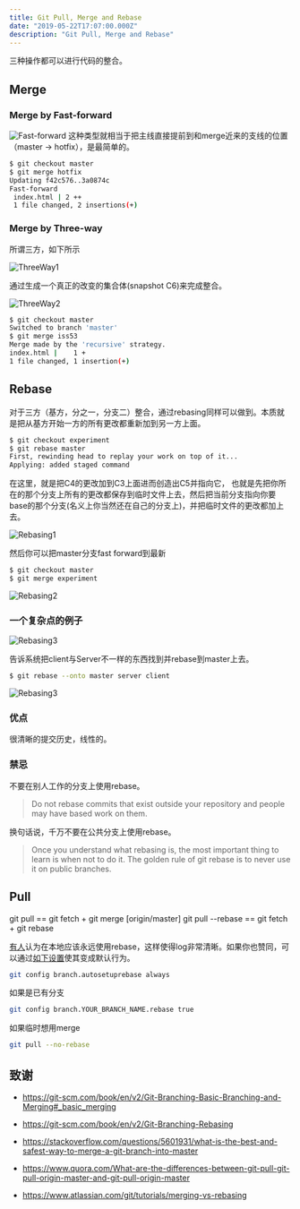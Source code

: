 ```yaml
---
title: Git Pull, Merge and Rebase
date: "2019-05-22T17:07:00.000Z"
description: "Git Pull, Merge and Rebase"
---
```


三种操作都可以进行代码的整合。

## Merge

### Merge by Fast-forward

![Fast-forward](https://git-scm.com/book/en/v2/images/basic-branching-4.png)
这种类型就相当于把主线直接提前到和merge近来的支线的位置（master -> hotfix），是最简单的。

```bash
$ git checkout master
$ git merge hotfix
Updating f42c576..3a0874c
Fast-forward
 index.html | 2 ++
 1 file changed, 2 insertions(+)
```

### Merge by Three-way

所谓三方，如下所示

![ThreeWay1](https://git-scm.com/book/en/v2/images/basic-merging-1.png)

通过生成一个真正的改变的集合体(snapshot C6)来完成整合。

![ThreeWay2](https://git-scm.com/book/en/v2/images/basic-merging-2.png)

```bash
$ git checkout master
Switched to branch 'master'
$ git merge iss53
Merge made by the 'recursive' strategy.
index.html |    1 +
1 file changed, 1 insertion(+)
```

## Rebase

对于三方（基方，分之一，分支二）整合，通过rebasing同样可以做到。本质就是把从基方开始一方的所有更改都重新加到另一方上面。

```bash
$ git checkout experiment
$ git rebase master
First, rewinding head to replay your work on top of it...
Applying: added staged command
```
在这里，就是把C4的更改加到C3上面进而创造出C5并指向它， 也就是先把你所在的那个分支上所有的更改都保存到临时文件上去，然后把当前分支指向你要base的那个分支(名义上你当然还在自己的分支上)，并把临时文件的更改都加上去。

![Rebasing1](https://git-scm.com/book/en/v2/images/basic-rebase-3.png)

然后你可以把master分支fast forward到最新
```bash
$ git checkout master
$ git merge experiment
```

![Rebasing2](https://git-scm.com/book/en/v2/images/basic-rebase-4.png)

### 一个复杂点的例子 

![Rebasing3](https://git-scm.com/book/en/v2/images/interesting-rebase-1.png)

告诉系统把client与Server不一样的东西找到并rebase到master上去。

```bash
$ git rebase --onto master server client
```

![Rebasing3](https://git-scm.com/book/en/v2/images/interesting-rebase-2.png)

### 优点
很清晰的提交历史，线性的。

### 禁忌

不要在别人工作的分支上使用rebase。

> Do not rebase commits that exist outside your repository and people may have based work on them.

换句话说，千万不要在公共分支上使用rebase。 

> Once you understand what rebasing is, the most important thing to learn is when not to do it. The golden rule of git rebase is to never use it on public branches.

## Pull

git pull  == git fetch + git merge [origin/master] 
git pull --rebase == git fetch + git rebase

[有人](https://coderwall.com/p/7aymfa/please-oh-please-use-git-pull-rebase)认为在本地应该永远使用rebase，这样使得log非常清晰。如果你也赞同，可以通过[如下设置](https://coderwall.com/p/yf5-0w/like-git-pull-rebase-make-it-default)使其变成默认行为。

```bash
git config branch.autosetuprebase always
```
如果是已有分支

```bash
git config branch.YOUR_BRANCH_NAME.rebase true
````

如果临时想用merge

```bash
git pull --no-rebase
```
## 致谢

* https://git-scm.com/book/en/v2/Git-Branching-Basic-Branching-and-Merging#_basic_merging

* https://git-scm.com/book/en/v2/Git-Branching-Rebasing

* https://stackoverflow.com/questions/5601931/what-is-the-best-and-safest-way-to-merge-a-git-branch-into-master

* https://www.quora.com/What-are-the-differences-between-git-pull-git-pull-origin-master-and-git-pull-origin-master

* https://www.atlassian.com/git/tutorials/merging-vs-rebasing


